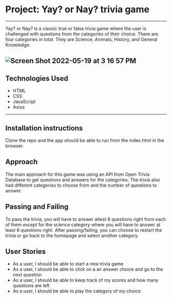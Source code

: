 # Project: Yay? or Nay? trivia game
---
Yay? or Nay? is a classic true or false trivia game where the user is challenged with questions from the categories of their choice. There are four categories in total. They are Science, Animals, History, and General Knowledge.

![Screen Shot 2022-05-19 at 3 16 57 PM](https://user-images.githubusercontent.com/101905331/169387887-42855342-2382-4281-ac03-0bbe6a3e7317.png)
---
## Technologies Used
<ul>
  <li>HTML</li>
  <li>CSS</li>
  <li>JavaScript</li>
  <li>Axios</li>
</ul>

 ---
## Installation instructions
Clone the repo and the app should be able to run from the index.html in the browser.

## Approach
The main approach for this game was using an API from Open Trivia Database to get questions and answers for the categories.
The trivia also had different categories to choose from and the number of questions to answer.

## Passing and Failing
To pass the trivia, you will have to answer atlest 8 questions right from each of them except for the science category where you will have to answer at least 6 questions right. After passing/failing, you can choose to restart the trivia or go back to the homepage and select another category.

## User Stories
<ul>
  <li>As a user, I should be able to start a new trivia game
</li>
  <li>As a user, I should be able to click on a an answer choice and go to the next question
</li>
  <li>As a user, I should be able to keep track of my scores and how many questions are left
</li>
  <li>As a user, I should be able to play the category of my choice
</li>
</ul>

